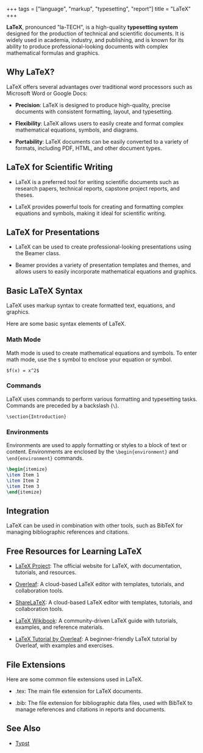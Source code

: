 +++
tags = ["language", "markup", "typesetting", "report"]
title = "LaTeX"
+++

**LaTeX**, pronounced "la-TECH", is a high-quality **typesetting system** 
designed for the production of technical and scientific documents. 
It is widely used in academia, industry, and publishing, 
and is known for its ability to produce professional-looking documents 
with complex mathematical formulas and graphics.

## Why LaTeX?

LaTeX offers several advantages over traditional word processors such 
as Microsoft Word or Google Docs:

- **Precision**: LaTeX is designed to produce high-quality, precise documents with consistent formatting, layout, and typesetting.

- **Flexibility**: LaTeX allows users to easily create and format complex mathematical equations, symbols, and diagrams.

- **Portability**: LaTeX documents can be easily converted to a variety of formats, including PDF, HTML, and other document types.

## LaTeX for Scientific Writing

- LaTeX is a preferred tool for writing scientific documents such as research papers, technical reports, capstone project reports, and theses.

- LaTeX provides powerful tools for creating and formatting complex equations and symbols, making it ideal for scientific writing.

## LaTeX for Presentations

- LaTeX can be used to create professional-looking presentations using the Beamer class.

- Beamer provides a variety of presentation templates and themes, and allows users to easily incorporate mathematical equations and graphics.

## Basic LaTeX Syntax

LaTeX uses markup syntax to create formatted text, equations, and graphics. 

Here are some basic syntax elements of LaTeX.

### Math Mode

Math mode is used to create mathematical equations and symbols. 
To enter math mode, use the `$` symbol to enclose your equation or symbol.

`$f(x) = x^2$`

### Commands

LaTeX uses commands to perform various formatting and typesetting tasks. 
Commands are preceded by a backslash (`\`).

`\section{Introduction}`

### Environments

Environments are used to apply formatting or styles to a block of text or content. Environments are enclosed by the `\begin{environment}` and `\end{environment}` commands.

```latex
\begin{itemize}
\item Item 1
\item Item 2
\item Item 3
\end{itemize}
```

## Integration 

LaTeX can be used in combination with other tools, 
such as BibTeX for managing bibliographic references and citations.

## Free Resources for Learning LaTeX

- [LaTeX Project](https://www.latex-project.org/): The official website for LaTeX, with documentation, tutorials, and resources.

- [Overleaf](https://www.overleaf.com/): A cloud-based LaTeX editor with templates, tutorials, and collaboration tools.

- [ShareLaTeX](https://www.sharelatex.com/): A cloud-based LaTeX editor with templates, tutorials, and collaboration tools.

- [LaTeX Wikibook](https://en.wikibooks.org/wiki/LaTeX): A community-driven LaTeX guide with tutorials, examples, and reference materials.

- [LaTeX Tutorial by Overleaf](https://www.overleaf.com/learn/latex/Learn_LaTeX_in_30_minutes): A beginner-friendly LaTeX tutorial by Overleaf, with examples and exercises.

## File Extensions

Here are some common file extensions used in LaTeX.

- .tex: The main file extension for LaTeX documents.

- .bib: The file extension for bibliographic data files, used with BibTeX to manage references and citations in reports and documents.

## See Also

- [Typst](typst/)
